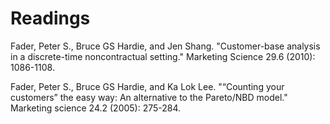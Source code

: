 # Readings

Fader, Peter S., Bruce GS Hardie, and Jen Shang. "Customer-base analysis in a discrete-time noncontractual setting." Marketing Science 29.6 (2010): 1086-1108.

Fader, Peter S., Bruce GS Hardie, and Ka Lok Lee. "“Counting your customers” the easy way: An alternative to the Pareto/NBD model." Marketing science 24.2 (2005): 275-284.
